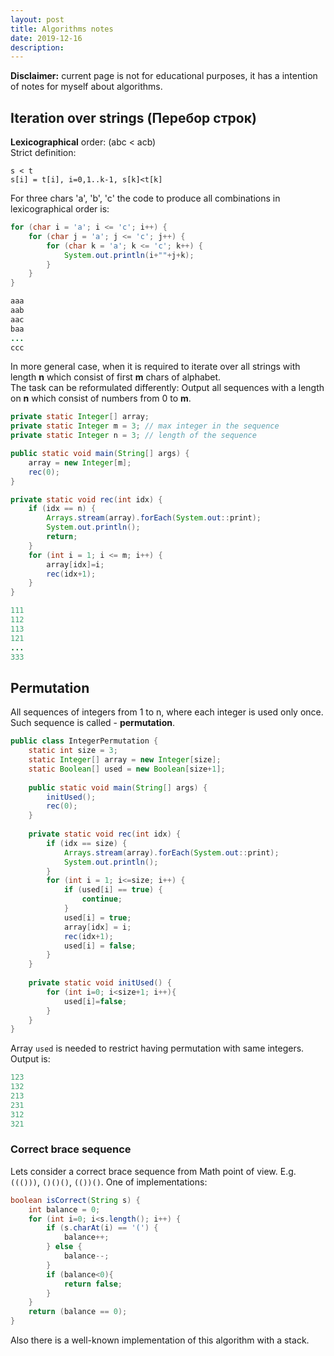 ```yaml
---
layout: post
title: Algorithms notes
date: 2019-12-16
description: 
---
```

**Disclaimer:** current page is not for educational purposes, it has a intention of notes for myself about algorithms.

## Iteration over strings (Перебор строк)
**Lexicographical** order: (abc < acb)  
Strict definition:  
```
s < t  
s[i] = t[i], i=0,1..k-1, s[k]<t[k]
```  
For three chars 'a', 'b', 'c' the code to produce all combinations in 
lexicographical order is:  
```java
for (char i = 'a'; i <= 'c'; i++) {
    for (char j = 'a'; j <= 'c'; j++) {
        for (char k = 'a'; k <= 'c'; k++) {
            System.out.println(i+""+j+k);
        }
    }
}
```  
```java  
aaa
aab
aac
baa
...
ccc
```
In more general case, when it is required to iterate over all strings with length **n** which consist of first **m** chars of alphabet.    
The task can be reformulated differently: Output all sequences with a length on **n** which consist of numbers from 0 to **m**.
```java
private static Integer[] array;
private static Integer m = 3; // max integer in the sequence
private static Integer n = 3; // length of the sequence

public static void main(String[] args) {
    array = new Integer[m];
    rec(0);
}

private static void rec(int idx) {
    if (idx == n) {
        Arrays.stream(array).forEach(System.out::print);
        System.out.println();
        return;
    }
    for (int i = 1; i <= m; i++) {
        array[idx]=i;
        rec(idx+1);
    }
}
```
```java  
111
112
113
121
...
333
```
## Permutation
All sequences of integers from 1 to n, where each integer is used only once. Such sequence is called - **permutation**.  
```java
public class IntegerPermutation {
	static int size = 3;
	static Integer[] array = new Integer[size];
	static Boolean[] used = new Boolean[size+1];
	
	public static void main(String[] args) {
		initUsed();
		rec(0);
	}
	
	private static void rec(int idx) {
		if (idx == size) {
			Arrays.stream(array).forEach(System.out::print);
			System.out.println();
		}
		for (int i = 1; i<=size; i++) {
			if (used[i] == true) {
				continue;
			}
			used[i] = true;
			array[idx] = i;
			rec(idx+1);
			used[i] = false;
		}
	}
	
	private static void initUsed() {
		for (int i=0; i<size+1; i++){
			used[i]=false;
		}
	}
}
```   
Array `used` is needed to restrict having permutation with same integers. Output is:
```java
123
132
213
231
312
321
```
### Correct brace sequence
Lets consider a correct brace sequence from Math point of view. E.g. `((()))`, `()()()`, `(())()`. One of implementations:  
```java
boolean isCorrect(String s) {
    int balance = 0;
    for (int i=0; i<s.length(); i++) {
        if (s.charAt(i) == '(') {
            balance++;
        } else {
            balance--;
        }
        if (balance<0){
            return false;
        }
    }
    return (balance == 0);
}
```  
Also there is a well-known implementation of this algorithm with a stack.